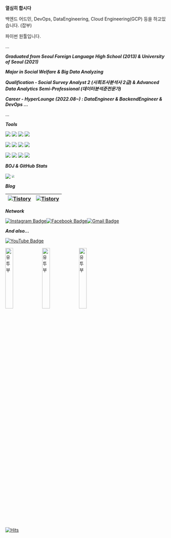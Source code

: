 **열심히 합시다**

백엔드 어드민, DevOps, DataEngineering, Cloud Engineering(GCP) 등을 하고있습니다. (잡부)

파이썬 원툴입니다.

<div align=left>   
<p>...</p>
<div>

_**Graduated from Seoul Foreign Language High School (2013) & University of Seoul (2021)**_

_**Major in Social Welfare & Big Data Analyzing**_

_**Qualification - Social Survey Analyst 2 (사회조사분석사 2급) & Advanced Data Analytics Semi-Professional (데이터분석준전문가)**_
      
_**Career - HyperLounge (2022.08~) : DataEngineer & BackendEngineer & DevOps ...**_

<p>...</p>
</div>

<div>

_**Tools**_ 

<p>
    <img src="https://img.shields.io/badge/Python-3776AB?style=for-the-badge&logo=Python&logoColor=white">
    <img src="https://img.shields.io/badge/PostgreSQL-4169E1?style=for-the-badge&logo=PostgreSQL&logoColor=white">
    <img src="https://img.shields.io/badge/mysql-4479A1?style=for-the-badge&logo=mysql&logoColor=white">
    <img src="https://img.shields.io/badge/Rstudio-61DAFB?style=for-the-badge&logo=Rstudio&logoColor=white">
</p>
<p>
    <img src="https://img.shields.io/badge/GCP-4285F4?style=for-the-badge&logo=GoogleCloud&logoColor=white">
    <img src="https://img.shields.io/badge/aws-232F3E?style=for-the-badge&logo=Amazon-AWS&logoColor=white">
    <img src="https://img.shields.io/badge/Django-%092E20?style=for-the-badge&logo=Django&logoColor=white">
    <img src="https://img.shields.io/badge/Flask-%23181717?style=for-the-badge&logo=Flask&logoColor=white">
</p>
<p>
    <img src="https://img.shields.io/badge/-GitHub-%23181717?style=for-the-badge&logo=GitHub&logoColor=white">
    <img src="https://img.shields.io/badge/oracle-%23F80000?style=for-the-badge&logo=Oracle&logoColor=white">
    <img src="https://img.shields.io/badge/jupyter-%23F37626?style=for-the-badge&logo=Jupyter&logoColor=white">
    <img src="https://img.shields.io/badge/Tableau-007396?style=for-the-badge&logo=Tableau&logoColor=white">
</p>
</div>

<div>

_**BOJ & GitHub Stats**_ 

[<img src="http://mazassumnida.wtf/api/v2/generate_badge?boj=whrl1212" align = "center"  />](https://solved.ac/whrl1212)
<img src="https://github-readme-stats.vercel.app/api?username=JoeforTomorrow&hide_border=true" align ="center" style="zoom: 50%"  />
   
  </div>
 
  <div>

_**Blog**_ 

| [![Tistory](https://tistory-readme-stats.vercel.app/api?name=joefortomorrow&postId=3&description=나의%20풀이는%20최저야)](https://joefortomorrow.tistory.com/3) | [![Tistory](https://tistory-readme-stats.vercel.app/api?name=joefortomorrow&postId=17&description=첫%20프로젝트%20후%20남은%20감상)](https://joefortomorrow.tistory.com/17) |
| ------------------------------------------------------------ | ------------------------------------------------------------ |
 
  </div>
 
  <div>
   
_**Network**_ 

[![Instagram Badge](https://img.shields.io/badge/Instagram-ff69b4?style=flat-square&logo=instagram&logoColor=white&link=https://www.instagram.com/J0_40.1/)](https://www.instagram.com/J0_40.1/)[![Facebook Badge](https://img.shields.io/badge/-Facebook-1877f2?style=flat-square&logo=facebook&logoColor=white&link=https://www.facebook.com/HelloJo99/)](https://www.facebook.com/HelloJo99/)[![Gmail Badge](https://img.shields.io/badge/-Gmail-d14836?style=flat-square&logo=Gmail&logoColor=white&link=mailto:doyongkin@gmail.com)](mailto:doyongkin@gmail.com)

  </div>

  <div>
   
  _**And also...**_ 

  [![YouTube Badge](https://shields.io/badge/-YouTube-critical?style=flat-square&logo=Youtube&logoColor=white&link=https://www.youtube.com/channel/UCZvyF_zksl6TfOBmoD003sQ/)](https://www.youtube.com/channel/UCZvyF_zksl6TfOBmoD003sQ)
 
[<img src="https://img.youtube.com/vi/5zzv1dfdI2U/0.jpg" alt="유투부" style="width: 22%" align = "center" />](https://youtube.com/shorts/5zzv1dfdI2U)
[<img src="https://img.youtube.com/vi/QvtxZ95S7aI/0.jpg" alt="유투부" style="width: 22%" align = "center" />](https://youtube.com/shorts/QvtxZ95S7aI)
[<img src="https://img.youtube.com/vi/V4EHha_lc4g/0.jpg" alt="유투부" style="width: 22%" align = "center" />](https://youtube.com/shorts/V4EHha_lc4g)

  </div>

   [![Hits](https://hits.seeyoufarm.com/api/count/incr/badge.svg?url=https%3A%2F%2Fgithub.com%2FJoeforTomorrow%2F&count_bg=%2379C83D&title_bg=%23555555&icon=github.svg&icon_color=%23E7E7E7&title=hello&edge_flat=false)](https://hits.seeyoufarm.com)
   
</div> 
  
<!--
**JoeforTomorrow/JoeforTomorrow** is a ✨ _special_ ✨ repository because its `README.md` (this file) appears on your GitHub profile.

Here are some ideas to get you started:

- 🔭 I’m currently working on ...
- 🌱 I’m currently learning ...
- 👯 I’m looking to collaborate on ...
- 🤔 I’m looking for help with ...
- 💬 Ask me about ...
- 📫 How to reach me: ...
- 😄 Pronouns: ...
- ⚡ Fun fact: ...
-->
